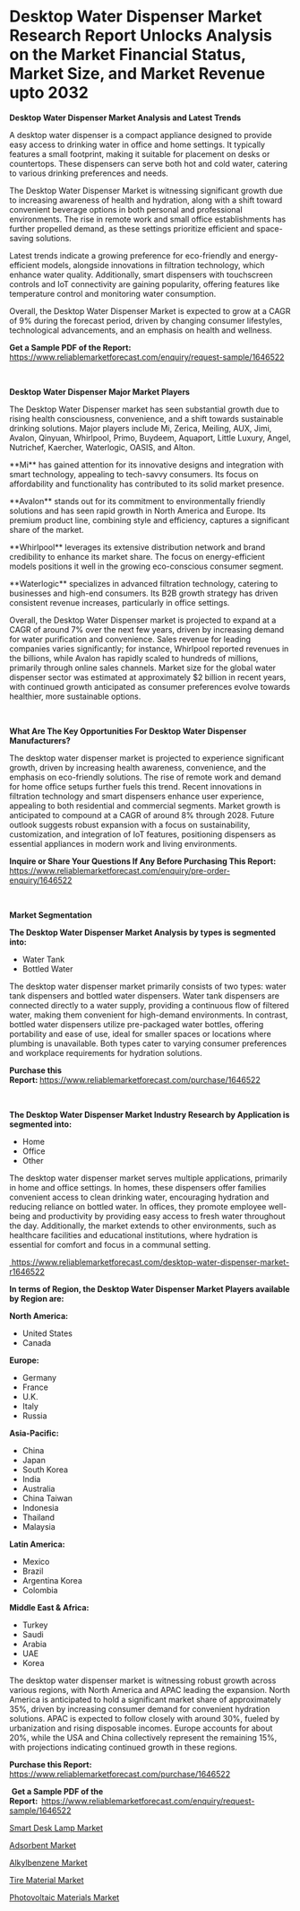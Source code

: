 <p><h1>Desktop Water Dispenser Market Research Report Unlocks Analysis on the Market Financial Status, Market Size, and Market Revenue upto 2032</h1></p><p><strong>Desktop Water Dispenser Market Analysis and Latest Trends</strong></p>
<p><p>A desktop water dispenser is a compact appliance designed to provide easy access to drinking water in office and home settings. It typically features a small footprint, making it suitable for placement on desks or countertops. These dispensers can serve both hot and cold water, catering to various drinking preferences and needs. </p><p>The Desktop Water Dispenser Market is witnessing significant growth due to increasing awareness of health and hydration, along with a shift toward convenient beverage options in both personal and professional environments. The rise in remote work and small office establishments has further propelled demand, as these settings prioritize efficient and space-saving solutions. </p><p>Latest trends indicate a growing preference for eco-friendly and energy-efficient models, alongside innovations in filtration technology, which enhance water quality. Additionally, smart dispensers with touchscreen controls and IoT connectivity are gaining popularity, offering features like temperature control and monitoring water consumption. </p><p>Overall, the Desktop Water Dispenser Market is expected to grow at a CAGR of 9% during the forecast period, driven by changing consumer lifestyles, technological advancements, and an emphasis on health and wellness.</p></p>
<p><strong>Get a Sample PDF of the Report:&nbsp;</strong> <a href="https://www.reliablemarketforecast.com/enquiry/request-sample/1646522?utm_campaign=2011&utm_medium=2&utm_source=Github&utm_content=ia&utm_term=09022025&utm_id=desktop-water-dispenser">https://www.reliablemarketforecast.com/enquiry/request-sample/1646522</a></p>
<p>&nbsp;</p>
<p><strong>Desktop Water Dispenser Major Market Players</strong></p>
<p><p>The Desktop Water Dispenser market has seen substantial growth due to rising health consciousness, convenience, and a shift towards sustainable drinking solutions. Major players include Mi, Zerica, Meiling, AUX, Jimi, Avalon, Qinyuan, Whirlpool, Primo, Buydeem, Aquaport, Little Luxury, Angel, Nutrichef, Kaercher, Waterlogic, OASIS, and Alton.</p><p>**Mi** has gained attention for its innovative designs and integration with smart technology, appealing to tech-savvy consumers. Its focus on affordability and functionality has contributed to its solid market presence.</p><p>**Avalon** stands out for its commitment to environmentally friendly solutions and has seen rapid growth in North America and Europe. Its premium product line, combining style and efficiency, captures a significant share of the market.</p><p>**Whirlpool** leverages its extensive distribution network and brand credibility to enhance its market share. The focus on energy-efficient models positions it well in the growing eco-conscious consumer segment.</p><p>**Waterlogic** specializes in advanced filtration technology, catering to businesses and high-end consumers. Its B2B growth strategy has driven consistent revenue increases, particularly in office settings.</p><p>Overall, the Desktop Water Dispenser market is projected to expand at a CAGR of around 7% over the next few years, driven by increasing demand for water purification and convenience. Sales revenue for leading companies varies significantly; for instance, Whirlpool reported revenues in the billions, while Avalon has rapidly scaled to hundreds of millions, primarily through online sales channels. Market size for the global water dispenser sector was estimated at approximately $2 billion in recent years, with continued growth anticipated as consumer preferences evolve towards healthier, more sustainable options.</p></p>
<p>&nbsp;</p>
<p><strong>What Are The Key Opportunities For Desktop Water Dispenser Manufacturers?</strong></p>
<p><p>The desktop water dispenser market is projected to experience significant growth, driven by increasing health awareness, convenience, and the emphasis on eco-friendly solutions. The rise of remote work and demand for home office setups further fuels this trend. Recent innovations in filtration technology and smart dispensers enhance user experience, appealing to both residential and commercial segments. Market growth is anticipated to compound at a CAGR of around 8% through 2028. Future outlook suggests robust expansion with a focus on sustainability, customization, and integration of IoT features, positioning dispensers as essential appliances in modern work and living environments.</p></p>
<p><strong>Inquire or Share Your Questions If Any Before Purchasing This Report:</strong> <a href="https://www.reliablemarketforecast.com/enquiry/pre-order-enquiry/1646522?utm_campaign=2011&utm_medium=2&utm_source=Github&utm_content=ia&utm_term=09022025&utm_id=desktop-water-dispenser">https://www.reliablemarketforecast.com/enquiry/pre-order-enquiry/1646522</a></p>
<p>&nbsp;</p>
<p><strong>Market Segmentation</strong></p>
<p><strong>The Desktop Water Dispenser Market Analysis by types is segmented into:</strong></p>
<p><ul><li>Water Tank</li><li>Bottled Water</li></ul></p>
<p><p>The desktop water dispenser market primarily consists of two types: water tank dispensers and bottled water dispensers. Water tank dispensers are connected directly to a water supply, providing a continuous flow of filtered water, making them convenient for high-demand environments. In contrast, bottled water dispensers utilize pre-packaged water bottles, offering portability and ease of use, ideal for smaller spaces or locations where plumbing is unavailable. Both types cater to varying consumer preferences and workplace requirements for hydration solutions.</p></p>
<p><strong>Purchase this Report:&nbsp;</strong><a href="https://www.reliablemarketforecast.com/purchase/1646522?utm_campaign=2011&utm_medium=2&utm_source=Github&utm_content=ia&utm_term=09022025&utm_id=desktop-water-dispenser">https://www.reliablemarketforecast.com/purchase/1646522</a></p>
<p>&nbsp;</p>
<p><strong>The Desktop Water Dispenser Market Industry Research by Application is segmented into:</strong></p>
<p><ul><li>Home</li><li>Office</li><li>Other</li></ul></p>
<p><p>The desktop water dispenser market serves multiple applications, primarily in home and office settings. In homes, these dispensers offer families convenient access to clean drinking water, encouraging hydration and reducing reliance on bottled water. In offices, they promote employee well-being and productivity by providing easy access to fresh water throughout the day. Additionally, the market extends to other environments, such as healthcare facilities and educational institutions, where hydration is essential for comfort and focus in a communal setting.</p></p>
<p><a href="https://www.reliablemarketforecast.com/desktop-water-dispenser-market-r1646522?utm_campaign=2011&utm_medium=2&utm_source=Github&utm_content=ia&utm_term=09022025&utm_id=desktop-water-dispenser">&nbsp;https://www.reliablemarketforecast.com/desktop-water-dispenser-market-r1646522</a></p>
<p><strong>In terms of Region, the Desktop Water Dispenser Market Players available by Region are:</strong></p>
<p>
    <p> <strong> North America: </strong>
        <ul>
            <li>United States</li>
            <li>Canada</li>
        </ul>
        </p> 
    <p> <strong> Europe: </strong>
        <ul>
            <li>Germany</li>
            <li>France</li>
            <li>U.K.</li>
            <li>Italy</li>
            <li>Russia</li>
        </ul>
        </p> 
    <p> <strong> Asia-Pacific: </strong>
        <ul>
            <li>China</li>
            <li>Japan</li>
            <li>South Korea</li>
            <li>India</li>
            <li>Australia</li>
            <li>China Taiwan</li>
            <li>Indonesia</li>
            <li>Thailand</li>
            <li>Malaysia</li>
        </ul>
        </p> 
    <p> <strong> Latin America: </strong>
        <ul>
            <li>Mexico</li>
            <li>Brazil</li>
            <li>Argentina Korea</li>
            <li>Colombia</li>
        </ul>
        </p> 
    <p> <strong> Middle East & Africa: </strong>
        <ul>
            <li>Turkey</li>
            <li>Saudi</li>
            <li>Arabia</li>
            <li>UAE</li>
            <li>Korea</li>
        </ul>
    </p>
    </p>
<p><p>The desktop water dispenser market is witnessing robust growth across various regions, with North America and APAC leading the expansion. North America is anticipated to hold a significant market share of approximately 35%, driven by increasing consumer demand for convenient hydration solutions. APAC is expected to follow closely with around 30%, fueled by urbanization and rising disposable incomes. Europe accounts for about 20%, while the USA and China collectively represent the remaining 15%, with projections indicating continued growth in these regions.</p></p>
<p><strong>Purchase this Report: </strong><a href="https://www.reliablemarketforecast.com/purchase/1646522?utm_campaign=2011&utm_medium=2&utm_source=Github&utm_content=ia&utm_term=09022025&utm_id=desktop-water-dispenser">https://www.reliablemarketforecast.com/purchase/1646522</a></p>
<p>&nbsp;<strong>Get a Sample PDF of the Report:&nbsp;&nbsp;</strong><a href="https://www.reliablemarketforecast.com/enquiry/request-sample/1646522?utm_campaign=2011&utm_medium=2&utm_source=Github&utm_content=ia&utm_term=09022025&utm_id=desktop-water-dispenser">https://www.reliablemarketforecast.com/enquiry/request-sample/1646522</a></p>
<p><strong></strong></p>
<p><p><a href="https://github.com/ChiragRp1/Market-Research-Report-List-7/blob/main/smart-desk-lamp-market.md?utm_campaign=2011&utm_medium=2&utm_source=Github&utm_content=ia&utm_term=09022025&utm_id=desktop-water-dispenser">Smart Desk Lamp Market</a></p><p><a href="https://www.linkedin.com/pulse/adsorbent-research-study-market-outlook-regulatory-trends-growth-1a5ne?utm_campaign=2011&utm_medium=2&utm_source=Github&utm_content=ia&utm_term=09022025&utm_id=desktop-water-dispenser">Adsorbent Market</a></p><p><a href="https://www.linkedin.com/pulse/alkylbenzene-industry-overview-2025-2032-market-trends-dynamics-vtbye?utm_campaign=2011&utm_medium=2&utm_source=Github&utm_content=ia&utm_term=09022025&utm_id=desktop-water-dispenser">Alkylbenzene Market</a></p><p><a href="https://www.linkedin.com/pulse/tire-material-market-trend-indicates-rapid-growth-accelerated-6wj3e?utm_campaign=2011&utm_medium=2&utm_source=Github&utm_content=ia&utm_term=09022025&utm_id=desktop-water-dispenser">Tire Material Market</a></p><p><a href="https://www.linkedin.com/pulse/global-photovoltaic-materials-market-trends-innovations-forward-looking-rccve?utm_campaign=2011&utm_medium=2&utm_source=Github&utm_content=ia&utm_term=09022025&utm_id=desktop-water-dispenser">Photovoltaic Materials Market</a></p></p>